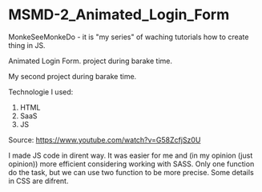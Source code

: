 # MSMD-2_Animated_Login_Form

MonkeSeeMonkeDo - it is "my series" of waching tutorials how to create thing in JS.

Animated Login Form. project during barake time.

My second  project during barake time.

Technologie I used:

1. HTML
2. SaaS
3. JS

Source:
https://www.youtube.com/watch?v=G58ZcfjSz0U

I made JS code in dirent way. It was easier for me and (in my opinion (just opinion)) more efficient considering working with SASS.
Only one function do the task, but we can use two function to be more precise.
Some details in CSS are difrent.